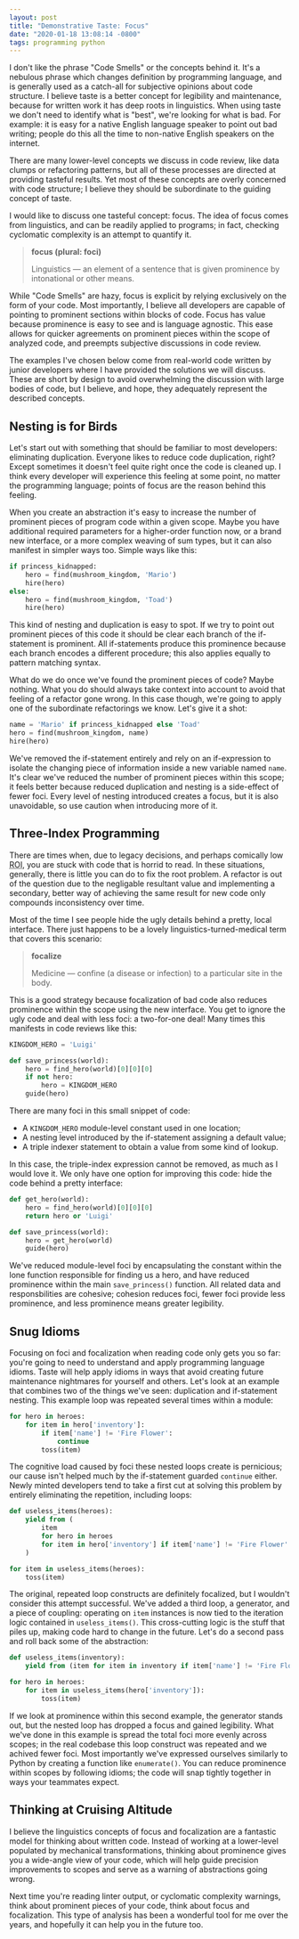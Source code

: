 ```yaml
---
layout: post
title: "Demonstrative Taste: Focus"
date: "2020-01-18 13:08:14 -0800"
tags: programming python
---
```


I don't like the phrase "Code Smells" or the concepts behind it. It's a nebulous
phrase which changes definition by programming language, and is generally used
as a catch-all for subjective opinions about code structure. I believe taste is
a better concept for legibility and maintenance, because for written work it has
deep roots in linguistics. When using taste we don't need to identify what is
"best", we're looking for what is bad. For example: it is easy for a native
English language speaker to point out bad writing; people do this all the time
to non-native English speakers on the internet.

There are many lower-level concepts we discuss in code review, like data clumps
or refactoring patterns, but all of these processes are directed at providing
tasteful results. Yet most of these concepts are overly concerned with code
structure; I believe they should be subordinate to the guiding concept of taste.

I would like to discuss one tasteful concept: focus. The idea of focus comes
from linguistics, and can be readily applied to programs; in fact, checking
cyclomatic complexity is an attempt to quantify it.

> **focus (plural: foci)**
>
> Linguistics &mdash; an element of a sentence that is given prominence by
> intonational or other means.

While "Code Smells" are hazy, focus is explicit by relying exclusively on the
form of your code. Most importantly, I believe all developers are capable of
pointing to prominent sections within blocks of code. Focus has value because
prominence is easy to see and is language agnostic. This ease allows for quicker
agreements on prominent pieces within the scope of analyzed code, and preempts
subjective discussions in code review.

The examples I've chosen below come from real-world code written by junior
developers where I have provided the solutions we will discuss. These are short
by design to avoid overwhelming the discussion with large bodies of code, but
I believe, and hope, they adequately represent the described concepts.


## Nesting is for Birds

Let's start out with something that should be familiar to most developers:
eliminating duplication. Everyone likes to reduce code duplication, right?
Except sometimes it doesn't feel quite right once the code is cleaned up. I
think every developer will experience this feeling at some point, no matter the
programming language; points of focus are the reason behind this feeling.

When you create an abstraction it's easy to increase the number of prominent
pieces of program code within a given scope. Maybe you have additional required
parameters for a higher-order function now, or a brand new interface, or a more
complex weaving of sum types, but it can also manifest in simpler ways too.
Simple ways like this:

```python
if princess_kidnapped:
    hero = find(mushroom_kingdom, 'Mario')
    hire(hero)
else:
    hero = find(mushroom_kingdom, 'Toad')
    hire(hero)
```

This kind of nesting and duplication is easy to spot. If we try to point out
prominent pieces of this code it should be clear each branch of the if-statement
is prominent. All if-statements produce this prominence because each branch
encodes a different procedure; this also applies equally to pattern matching
syntax.

What do we do once we've found the prominent pieces of code? Maybe nothing. What
you do should always take context into account to avoid that feeling of a
refactor gone wrong. In this case though, we're going to apply one of the
subordinate refactorings we know. Let's give it a shot:

```python
name = 'Mario' if princess_kidnapped else 'Toad'
hero = find(mushroom_kingdom, name)
hire(hero)
```

We've removed the if-statement entirely and rely on an if-expression to isolate
the changing piece of information inside a new variable named `name`. It's clear
we've reduced the number of prominent pieces within this scope; it feels better
because reduced duplication and nesting is a side-effect of fewer foci. Every
level of nesting introduced creates a focus, but it is also unavoidable, so
use caution when introducing more of it.


## Three-Index Programming

There are times when, due to legacy decisions, and perhaps comically low
<acronym title="Return on Investment">ROI</acronym>, you are stuck with code
that is horrid to read. In these situations, generally, there is little you can
do to fix the root problem. A refactor is out of the question due to the
negligable resultant value and implementing a secondary, better way of achieving
the same result for new code only compounds inconsistency over time.

Most of the time I see people hide the ugly details behind a pretty, local
interface. There just happens to be a lovely linguistics-turned-medical term
that covers this scenario:

> **focalize**
>
> Medicine &mdash; confine (a disease or infection) to a particular site in the
> body.

This is a good strategy because focalization of bad code also reduces prominence
within the scope using the new interface. You get to ignore the ugly code and
deal with less foci: a two-for-one deal! Many times this manifests in code
reviews like this:

```python
KINGDOM_HERO = 'Luigi'

def save_princess(world):
    hero = find_hero(world)[0][0][0]
    if not hero:
        hero = KINGDOM_HERO
    guide(hero)
```

There are many foci in this small snippet of code:

- A `KINGDOM_HERO` module-level constant used in one location;
- A nesting level introduced by the if-statement assigning a default value;
- A triple indexer statement to obtain a value from some kind of lookup.

In this case, the triple-index expression cannot be removed, as much as I would
love it. We only have one option for improving this code: hide the code behind
a pretty interface:

```python
def get_hero(world):
    hero = find_hero(world)[0][0][0]
    return hero or 'Luigi'

def save_princess(world):
    hero = get_hero(world)
    guide(hero)
```

We've reduced module-level foci by encapsulating the constant within the lone
function responsible for finding us a hero, and have reduced prominence within
the main `save_princess()` function. All related data and responsbilities are
cohesive; cohesion reduces foci, fewer foci provide less prominence, and less
prominence means greater legibility.


## Snug Idioms

Focusing on foci and focalization when reading code only gets you so far: you're
going to need to understand and apply programming language idioms. Taste will
help apply idioms in ways that avoid creating future maintenance nightmares for
yourself and others. Let's look at an example that combines two of the things
we've seen: duplication and if-statement nesting. This example loop was repeated
several times within a module:

```python
for hero in heroes:
    for item in hero['inventory']:
        if item['name'] != 'Fire Flower':
            continue
        toss(item)
```

The cognitive load caused by foci these nested loops create is pernicious; our
cause isn't helped much by the if-statement guarded `continue` either. Newly
minted developers tend to take a first cut at solving this problem by entirely
eliminating the repetition, including loops:

```python
def useless_items(heroes):
    yield from (
        item
        for hero in heroes
        for item in hero['inventory'] if item['name'] != 'Fire Flower'
    )

for item in useless_items(heroes):
    toss(item)
```

The original, repeated loop constructs are definitely focalized, but I wouldn't
consider this attempt successful. We've added a third loop, a generator, and a
piece of coupling: operating on `item` instances is now tied to the iteration
logic contained in `useless_items()`. This cross-cutting logic is the stuff
that piles up, making code hard to change in the future. Let's do a second pass
and roll back some of the abstraction:

```python
def useless_items(inventory):
    yield from (item for item in inventory if item['name'] != 'Fire Flower')

for hero in heroes:
    for item in useless_items(hero['inventory']):
        toss(item)
```

If we look at prominence within this second example, the generator stands out,
but the nested loop has dropped a focus and gained legibility. What we've done
in this example is spread the total foci more evenly across scopes; in the real
codebase this loop construct was repeated and we achived fewer foci. Most
importantly we've expressed ourselves similarly to Python by creating a function
like `enumerate()`. You can reduce prominence within scopes by following idioms;
the code will snap tightly together in ways your teammates expect.


## Thinking at Cruising Altitude

I believe the linguistics concepts of focus and focalization are a fantastic
model for thinking about written code. Instead of working at a lower-level
populated by mechanical transformations, thinking about prominence gives you a
wide-angle view of your code, which will help guide precision improvements to
scopes and serve as a warning of abstractions going wrong.

Next time you're reading linter output, or cyclomatic complexity warnings, think
about prominent pieces of your code, think about focus and focalization. This
type of analysis has been a wonderful tool for me over the years, and hopefully
it can help you in the future too.

